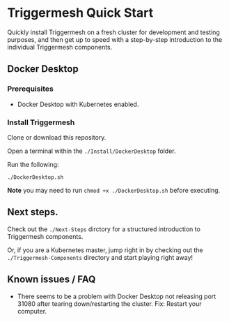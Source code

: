 # Triggermesh Quick Start

Quickly install Triggermesh on a fresh cluster for development and testing purposes, and then get up to speed with a step-by-step introduction to the individual Triggermesh components.

## Docker Desktop
### Prerequisites

- Docker Desktop with Kubernetes enabled.

### Install Triggermesh
Clone or download this repository.

Open a terminal within the `./Install/DockerDesktop` folder.

Run the following:
```
./DockerDesktop.sh
```

**Note** you may need to run `chmod +x ./DockerDesktop.sh` before executing.

## Next steps.

Check out the `./Next-Steps` dirctory for a structured introduction to Triggermesh components.

Or, if you are a Kubernetes master, jump right in by checking out the `./Triggermesh-Components` directory and start playing right away!


## Known issues / FAQ

- There seems to be a problem with Docker Desktop not releasing port 31080 after tearing down/restarting the cluster.
    Fix: Restart your computer.
